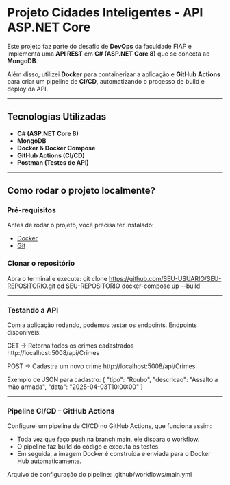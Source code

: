 # Projeto Cidades Inteligentes - API ASP.NET Core

Este projeto faz parte do desafio de **DevOps** da faculdade FIAP e implementa uma **API REST** em **C# (ASP.NET Core 8)** que se conecta ao **MongoDB**.  

Além disso, utilizei **Docker** para containerizar a aplicação e **GitHub Actions** para criar um pipeline de **CI/CD**, automatizando o processo de build e deploy da API.  

---

## **Tecnologias Utilizadas**
- **C# (ASP.NET Core 8)**
- **MongoDB**
- **Docker & Docker Compose**
- **GitHub Actions (CI/CD)**
- **Postman (Testes de API)**

---

## **Como rodar o projeto localmente?**

### **Pré-requisitos**
Antes de rodar o projeto, você precisa ter instalado:
- [Docker](https://www.docker.com/get-started)  
- [Git](https://git-scm.com/)  

### **Clonar o repositório**  
Abra o terminal e execute:
git clone https://github.com/SEU-USUARIO/SEU-REPOSITORIO.git
cd SEU-REPOSITORIO
docker-compose up --build

---

### **Testando a API**
Com a aplicação rodando, podemos testar os endpoints.
Endpoints disponíveis:

GET → Retorna todos os crimes cadastrados
http://localhost:5008/api/Crimes

POST → Cadastra um novo crime
http://localhost:5008/api/Crimes

Exemplo de JSON para cadastro:
{
  "tipo": "Roubo",
  "descricao": "Assalto a mão armada",
  "data": "2025-04-03T10:00:00"
}

---

### **Pipeline CI/CD - GitHub Actions**
Configurei um pipeline de CI/CD no GitHub Actions, que funciona assim:

- Toda vez que faço push na branch main, ele dispara o workflow.
- O pipeline faz build do código e executa os testes.
- Em seguida, a imagem Docker é construída e enviada para o Docker Hub automaticamente.

Arquivo de configuração do pipeline:
.github/workflows/main.yml
